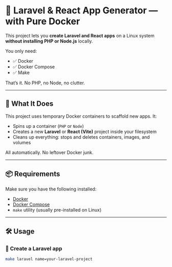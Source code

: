 # 🐳 Laravel & React App Generator — with Pure Docker

This project lets you **create Laravel and React apps** on a Linux system **without installing PHP or Node.js** locally.

You only need:
- ✅ Docker
- ✅ Docker Compose
- ✅ Make

That’s it. No PHP, no Node, no clutter.

---

## 🚀 What It Does

This project uses temporary Docker containers to scaffold new apps. It:

- Spins up a container (`PHP` or `Node`)
- Creates a new **Laravel** or **React (Vite)** project inside your filesystem
- Cleans up everything: stops and deletes containers, images, and volumes

All automatically. No leftover Docker junk.

---

## 📦 Requirements

Make sure you have the following installed:

- [Docker](https://docs.docker.com/get-docker/)
- [Docker Compose](https://docs.docker.com/compose/install/)
- `make` utility (usually pre-installed on Linux)

---

## 🛠 Usage

### 🧱 Create a Laravel app

```bash
make laravel name=your-laravel-project
